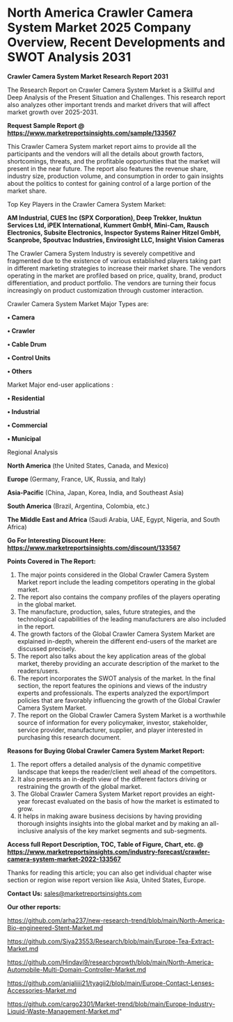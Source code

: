 # North America Crawler Camera System Market 2025 Company Overview, Recent Developments and SWOT Analysis 2031

<strong>Crawler Camera System Market Research Report 2031</strong>

The Research Report on Crawler Camera System Market is a Skillful and Deep Analysis of the Present Situation and Challenges. This research report also analyzes other important trends and market drivers that will affect market growth over 2025-2031.

<strong>Request Sample Report @ <a href=https://www.marketreportsinsights.com/sample/133567>https://www.marketreportsinsights.com/sample/133567</a></strong>

This Crawler Camera System market report aims to provide all the participants and the vendors will all the details about growth factors, shortcomings, threats, and the profitable opportunities that the market will present in the near future. The report also features the revenue share, industry size, production volume, and consumption in order to gain insights about the politics to contest for gaining control of a large portion of the market share.

Top Key Players in the Crawler Camera System Market:

<strong>AM Industrial, CUES Inc (SPX Corporation), Deep Trekker, Inuktun Services Ltd, iPEK International, Kummert GmbH, Mini-Cam, Rausch Electronics, Subsite Electronics, Inspector Systems Rainer Hitzel GmbH, Scanprobe, Spoutvac Industries, Envirosight LLC, Insight Vision Cameras</strong>

The Crawler Camera System Industry is severely competitive and fragmented due to the existence of various established players taking part in different marketing strategies to increase their market share. The vendors operating in the market are profiled based on price, quality, brand, product differentiation, and product portfolio. The vendors are turning their focus increasingly on product customization through customer interaction.

Crawler Camera System Market Major Types are:

<strong>• Camera

• Crawler

• Cable Drum

• Control Units

• Others</strong>

Market Major end-user applications :

<strong>• Residential

• Industrial

• Commercial

• Municipal</strong>

Regional Analysis

</u><strong><b>North America</b></strong> (the United States, Canada, and Mexico)

<strong><b>Europe </b></strong>(Germany, France, UK, Russia, and Italy)

<strong><b>Asia-Pacific</b></strong> (China, Japan, Korea, India, and Southeast Asia)

<strong><b>South America</b></strong> (Brazil, Argentina, Colombia, etc.)

<strong><b>The Middle East and Africa</b></strong> (Saudi Arabia, UAE, Egypt, Nigeria, and South Africa)

<strong>Go For Interesting Discount Here: <a href=https://www.marketreportsinsights.com/discount/133567>https://www.marketreportsinsights.com/discount/133567</a></strong>

<strong>Points Covered in The Report:</strong>
<ol>
  <li>The major points considered in the Global Crawler Camera System Market report include the leading competitors operating in the global market.</li>
  <li>The report also contains the company profiles of the players operating in the global market.</li>
  <li>The manufacture, production, sales, future strategies, and the technological capabilities of the leading manufacturers are also included in the report.</li>
  <li>The growth factors of the Global Crawler Camera System Market are explained in-depth, wherein the different end-users of the market are discussed precisely.</li>
  <li>The report also talks about the key application areas of the global market, thereby providing an accurate description of the market to the readers/users.</li>
  <li>The report incorporates the SWOT analysis of the market. In the final section, the report features the opinions and views of the industry experts and professionals. The experts analyzed the export/import policies that are favorably influencing the growth of the Global Crawler Camera System Market.</li>
  <li>The report on the Global Crawler Camera System Market is a worthwhile source of information for every policymaker, investor, stakeholder, service provider, manufacturer, supplier, and player interested in purchasing this research document.</li>
</ol>
<strong>Reasons for Buying Global Crawler Camera System Market Report:</strong>

<ol>
  <li>The report offers a detailed analysis of the dynamic competitive landscape that keeps the reader/client well ahead of the competitors.</li>
  <li>It also presents an in-depth view of the different factors driving or restraining the growth of the global market.</li>
  <li>The Global Crawler Camera System Market report provides an eight-year forecast evaluated on the basis of how the market is estimated to grow.</li>
  <li>It helps in making aware business decisions by having providing thorough insights insights into the global market and by making an all-inclusive analysis of the key market segments and sub-segments.</li>
</ol>
<strong>Access full Report Description, TOC, Table of Figure, Chart, etc. @ <a href=https://www.marketreportsinsights.com/industry-forecast/crawler-camera-system-market-2022-133567>https://www.marketreportsinsights.com/industry-forecast/crawler-camera-system-market-2022-133567</a></strong>


Thanks for reading this article; you can also get individual chapter wise section or region wise report version like Asia, United States, Europe.

<strong>Contact Us:</strong>
sales@marketreportsinsights.com

<strong>Our other reports:</strong>

<a href=https://github.com/arha237/new-research-trend/blob/main/North-America-Bio-engineered-Stent-Market.md>https://github.com/arha237/new-research-trend/blob/main/North-America-Bio-engineered-Stent-Market.md</a>

<a href=https://github.com/Siya23553/Research/blob/main/Europe-Tea-Extract-Market.md>https://github.com/Siya23553/Research/blob/main/Europe-Tea-Extract-Market.md</a>

<a href=https://github.com/Hindavi9/researchgrowth/blob/main/North-America-Automobile-Multi-Domain-Controller-Market.md>https://github.com/Hindavi9/researchgrowth/blob/main/North-America-Automobile-Multi-Domain-Controller-Market.md</a>

<a href=https://github.com/anjaliiii21/tyagii2/blob/main/Europe-Contact-Lenses-Accessories-Market.md>https://github.com/anjaliiii21/tyagii2/blob/main/Europe-Contact-Lenses-Accessories-Market.md</a>

<a href=https://github.com/cargo2301/Market-trend/blob/main/Europe-Industry-Liquid-Waste-Management-Market.md>https://github.com/cargo2301/Market-trend/blob/main/Europe-Industry-Liquid-Waste-Management-Market.md</a>"
